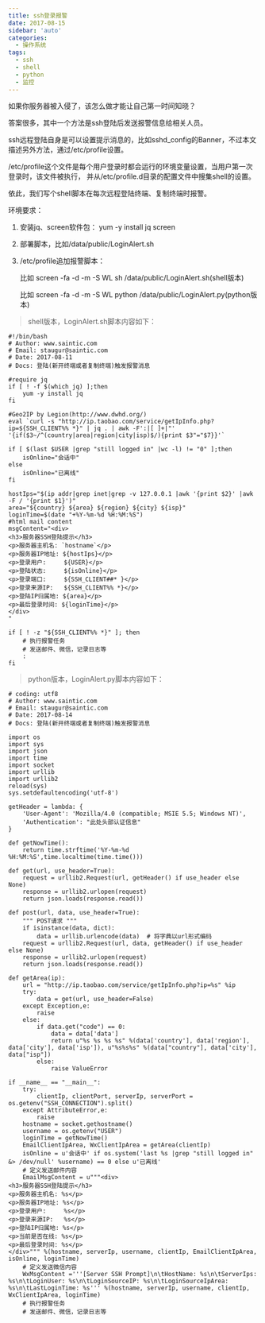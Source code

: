 ```yaml
---
title: ssh登录报警
date: 2017-08-15
sidebar: 'auto'
categories:
  - 操作系统
tags:
  - ssh
  - shell
  - python
  - 监控
---
```


如果你服务器被入侵了，该怎么做才能让自己第一时间知晓？

答案很多，其中一个方法是ssh登陆后发送报警信息给相关人员。

ssh远程登陆自身是可以设置提示消息的，比如sshd\_config的Banner，不过本文描述另外方法，通过/etc/profile设置。

/etc/profile这个文件是每个用户登录时都会运行的环境变量设置，当用户第一次登录时，该文件被执行， 并从/etc/profile.d目录的配置文件中搜集shell的设置。

依此，我们写个shell脚本在每次远程登陆终端、复制终端时报警。

环境要求：

1. 安装jq、screen软件包： yum \-y install jq screen

2. 部署脚本，比如/data/public/LoginAlert.sh

3. /etc/profile追加报警脚本：

    比如 screen \-fa \-d \-m \-S WL sh /data/public/LoginAlert.sh\(shell版本\)

    比如 screen \-fa \-d \-m \-S WL python /data/public/LoginAlert.py\(python版本\)

> shell版本，LoginAlert.sh脚本内容如下：

```
#!/bin/bash
# Author: www.saintic.com
# Email: staugur@saintic.com
# Date: 2017-08-11
# Docs: 登陆(新开终端或者复制终端)触发报警消息

#require jq
if [ ! -f $(which jq) ];then
    yum -y install jq
fi

#Geo2IP by Legion(http://www.dwhd.org/)
eval `curl -s "http://ip.taobao.com/service/getIpInfo.php?ip=${SSH_CLIENT%% *}" | jq . | awk -F':|[ ]+|"' '{if($3~/^(country|area|region|city|isp)$/){print $3"="$7}}'`

if [ $(last $USER |grep "still logged in" |wc -l) != "0" ];then
    isOnline="会话中"
else
    isOnline="已离线"
fi

hostIps="$(ip addr|grep inet|grep -v 127.0.0.1 |awk '{print $2}' |awk -F / '{print $1}')"
area="${country} ${area} ${region} ${city} ${isp}"
loginTime=$(date "+%Y-%m-%d %H:%M:%S")
#html mail content
msgContent="<div>
<h3>服务器SSH登陆提示</h3>
<p>服务器主机名: `hostname`</p>
<p>服务器IP地址: ${hostIps}</p>
<p>登录用户:     ${USER}</p>
<p>登陆状态:     ${isOnline}</p>
<p>登录端口:     ${SSH_CLIENT##* }</p>
<p>登录来源IP:   ${SSH_CLIENT%% *}</p>
<p>登陆IP归属地: ${area}</p>
<p>最后登录时间: ${loginTime}</p>
</div>
"

if [ ! -z "${SSH_CLIENT%% *}" ]; then
    # 执行报警任务
    # 发送邮件、微信，记录日志等
    :
fi
```

> python版本，LoginAlert.py脚本内容如下：

```
# coding: utf8
# Author: www.saintic.com
# Email: staugur@saintic.com
# Date: 2017-08-14
# Docs: 登陆(新开终端或者复制终端)触发报警消息

import os
import sys
import json
import time
import socket
import urllib
import urllib2
reload(sys)
sys.setdefaultencoding('utf-8')

getHeader = lambda: {
    'User-Agent': 'Mozilla/4.0 (compatible; MSIE 5.5; Windows NT)',
    'Authentication': "此处头部认证信息"
}

def getNowTime():
    return time.strftime('%Y-%m-%d %H:%M:%S',time.localtime(time.time()))

def get(url, use_header=True):
    request = urllib2.Request(url, getHeader() if use_header else None)
    response = urllib2.urlopen(request)
    return json.loads(response.read())

def post(url, data, use_header=True):
    """ POST请求 """
    if isinstance(data, dict):
        data = urllib.urlencode(data)  # 将字典以url形式编码
    request = urllib2.Request(url, data, getHeader() if use_header else None)
    response = urllib2.urlopen(request)
    return json.loads(response.read())

def getArea(ip):
    url = "http://ip.taobao.com/service/getIpInfo.php?ip=%s" %ip
    try:
        data = get(url, use_header=False)
    except Exception,e:
        raise
    else:
        if data.get("code") == 0:
            data = data['data']
            return u"%s %s %s %s" %(data['country'], data['region'], data['city'], data['isp']), u"%s%s%s" %(data["country"], data['city'], data["isp"])
        else:
            raise ValueError

if __name__ == "__main__":
    try:
        clientIp, clientPort, serverIp, serverPort = os.getenv("SSH_CONNECTION").split()
    except AttributeError,e:
        raise
    hostname = socket.gethostname()
    username = os.getenv("USER")
    loginTime = getNowTime()
    EmailClientIpArea, WxClientIpArea = getArea(clientIp)
    isOnline = u'会话中' if os.system('last %s |grep "still logged in" &> /dev/null' %username) == 0 else u'已离线'
    # 定义发送邮件内容
    EmailMsgContent = u"""<div>
<h3>服务器SSH登陆提示</h3>
<p>服务器主机名: %s</p>
<p>服务器IP地址: %s</p>
<p>登录用户:     %s</p>
<p>登录来源IP:   %s</p>
<p>登陆IP归属地: %s</p>
<p>当前是否在线: %s</p>
<p>最后登录时间: %s</p>
</div>""" %(hostname, serverIp, username, clientIp, EmailClientIpArea, isOnline, loginTime)
    # 定义发送微信内容
    WxMsgContent ='''[Server SSH Prompt]\n\tHostName: %s\n\tServerIps: %s\n\tLoginUser: %s\n\tLoginSourceIP: %s\n\tLoginSourceIpArea: %s\n\tLastLoginTime: %s''' %(hostname, serverIp, username, clientIp, WxClientIpArea, loginTime)
    # 执行报警任务
    # 发送邮件、微信，记录日志等
```
